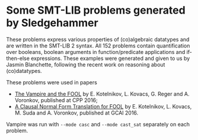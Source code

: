 # Some SMT-LIB problems generated by Sledgehammer

These problems express various properties of (co)algebraic datatypes and are written in the SMT-LIB 2 syntax. All 152 problems contain quantification over booleans, boolean arguments in function/predicate applications and if-then-else expressions. These examples were generated and given to us by Jasmin Blanchette, following the recent work on reasoning about (co)datatypes.

These problems were used in papers

* [The Vampire and the FOOL](https://dl.acm.org/citation.cfm?doid=2854065.2854071) by E. Kotelnikov, L. Kovacs, G. Reger and A. Voronkov, published at CPP 2016;
* [A Clausal Normal Form Translation for FOOL](https://easychair.org/publications/paper/1PB2) by E. Kotelnikov, L. Kovacs, M. Suda and A. Voronkov, published at GCAI 2016.

Vampire was run with `--mode casc` and `--mode cast_sat` separately on each problem.
